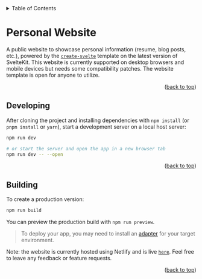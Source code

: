 <details>
  <summary>Table of Contents</summary>
  <ol>
    <li><a href="#personal-website">Summary</a></li>
    <li><a href="#developing">Developing</a></li>
    <li><a href="#building">Build & Publish</a></li>
  </ol>
</details>

# Personal Website

A public website to showcase personal information (resume, blog posts, etc.), powered by the [`create-svelte`](https://github.com/sveltejs/kit/tree/master/packages/create-svelte) template on the latest version of SvelteKit. This website is currently supported on desktop browsers and mobile devices but needs some compatibility patches. The website template is open for anyone to utilize.

<p align="right">(<a href="#top">back to top</a>)</p>

## Developing

After cloning the project and installing dependencies with `npm install` (or `pnpm install` or `yarn`), start a development server on a local host server:

```bash
npm run dev

# or start the server and open the app in a new browser tab
npm run dev -- --open
```

<p align="right">(<a href="#top">back to top</a>)</p>

## Building

To create a production version:

```bash
npm run build
```

You can preview the production build with `npm run preview`.

> To deploy your app, you may need to install an [adapter](https://kit.svelte.dev/docs/adapters) for your target environment.

Note: the website is currently hosted using Netlify and is live [`here`](https://safeer.tech).
Feel free to leave any feedback or feature requests.

<p align="right">(<a href="#top">back to top</a>)</p>
